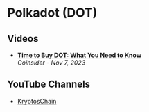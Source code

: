 # Polkadot (DOT)

## Videos

- [**Time to Buy DOT: What You Need to Know**](https://www.youtube.com/watch?v=VeFUlNHQb-Q)
  <br/>_Coinsider - Nov 7, 2023_

## YouTube Channels

- [KryptosChain](https://www.youtube.com/@KryptosChain)
